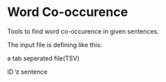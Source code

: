 # Word Co-occurence

Tools to find word co-occurence in given sentences.

The input file is defining like this:

a tab seperated file(TSV)

ID \t sentence